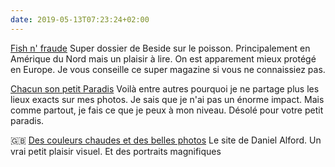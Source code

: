 ```yaml
---
date: 2019-05-13T07:23:24+02:00
---
```


[Fish n' fraude](https://beside.media/fr/dossier/arriere-gout/) Super dossier de Beside sur le poisson. Principalement en Amérique du Nord mais un plaisir à lire. On est apparement mieux protégé en Europe. Je vous conseille ce super magazine si vous ne connaissiez pas.

[Chacun son petit Paradis](https://petitbivouac.com/ces-paradis-secrets-quil-ne-faut-pas-devoiler/) Voilà entre autres pourquoi je ne partage plus les lieux exacts sur mes photos. Je sais que je n'ai pas un énorme impact. Mais comme partout, je fais ce que je peux à mon niveau. Désolé pour votre petit paradis.


🇬🇧 [Des couleurs chaudes et des belles photos](http://www.danielalford.co.uk/personalprojects#/emily-x-pen-y-fan/) Le site de Daniel Alford. Un vrai petit plaisir visuel. Et des portraits magnifiques